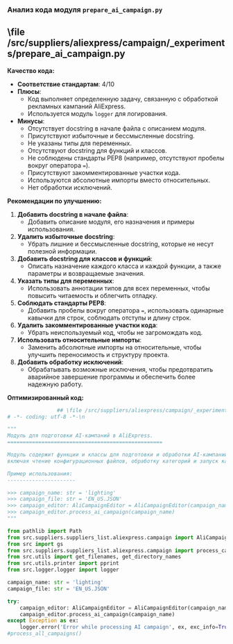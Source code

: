 ### **Анализ кода модуля `prepare_ai_campaign.py`**

## \file /src/suppliers/aliexpress/campaign/_experiments/prepare_ai_campaign.py

**Качество кода:**

- **Соответствие стандартам**: 4/10
- **Плюсы**:
  - Код выполняет определенную задачу, связанную с обработкой рекламных кампаний AliExpress.
  - Используется модуль `logger` для логирования.
- **Минусы**:
  - Отсутствует docstring в начале файла с описанием модуля.
  - Присутствуют избыточные и бессмысленные docstring.
  - Не указаны типы для переменных.
  - Отсутствуют docstring для функций и классов.
  - Не соблюдены стандарты PEP8 (например, отсутствуют пробелы вокруг оператора `=`).
  - Присутствуют закомментированные участки кода.
  - Используются абсолютные импорты вместо относительных.
  - Нет обработки исключений.

**Рекомендации по улучшению:**

1.  **Добавить docstring в начале файла**:
    - Добавить описание модуля, его назначения и примеры использования.
2.  **Удалить избыточные docstring**:
    - Убрать лишние и бессмысленные docstring, которые не несут полезной информации.
3.  **Добавить docstring для классов и функций**:
    - Описать назначение каждого класса и каждой функции, а также параметры и возвращаемые значения.
4.  **Указать типы для переменных**:
    - Использовать аннотации типов для всех переменных, чтобы повысить читаемость и облегчить отладку.
5.  **Соблюдать стандарты PEP8**:
    - Добавить пробелы вокруг оператора `=`, использовать одинарные кавычки для строк, соблюдать отступы и длину строк.
6.  **Удалить закомментированные участки кода**:
    - Убрать неиспользуемый код, чтобы не загромождать код.
7.  **Использовать относительные импорты**:
    - Заменить абсолютные импорты на относительные, чтобы улучшить переносимость и структуру проекта.
8.  **Добавить обработку исключений**:
    - Обрабатывать возможные исключения, чтобы предотвратить аварийное завершение программы и обеспечить более надежную работу.

**Оптимизированный код:**

```python
                ## \file /src/suppliers/aliexpress/campaign/_experiments/prepare_ai_campaign.py
# -*- coding: utf-8 -*-\n

"""
Модуль для подготовки AI-кампаний в AliExpress.
==================================================

Модуль содержит функции и классы для подготовки и обработки AI-кампаний,
включая чтение конфигурационных файлов, обработку категорий и запуск кампаний.

Пример использования:
----------------------

>>> campaign_name: str = 'lighting'
>>> campaign_file: str = 'EN_US.JSON'
>>> campaign_editor: AliCampaignEditor = AliCampaignEditor(campaign_name=campaign_name, campaign_file=campaign_file)
>>> campaign_editor.process_ai_campaign(campaign_name)
"""

from pathlib import Path
from src.suppliers.suppliers_list.aliexpress.campaign import AliCampaignEditor
from src import gs
from src.suppliers.suppliers_list.aliexpress.campaign import process_campaign_category, process_campaign,  process_all_campaigns
from src.utils import get_filenames, get_directory_names
from src.utils.printer import pprint
from src.logger.logger import logger

campaign_name: str = 'lighting'
campaign_file: str = 'EN_US.JSON'

try:
    campaign_editor: AliCampaignEditor = AliCampaignEditor(campaign_name=campaign_name, campaign_file=campaign_file)
    campaign_editor.process_ai_campaign(campaign_name)
except Exception as ex:
    logger.error('Error while processing AI campaign', ex, exc_info=True)
#process_all_campaigns()